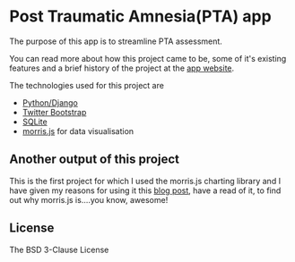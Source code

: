 # Post Traumatic Amnesia(PTA) app

The purpose of this app is to streamline PTA assessment. 

You can read more about how this project came to be, some of it's existing features and a brief history of the project at the [app website].

The technologies used for this project are

  - [Python/Django]
  - [Twitter Bootstrap]
  - [SQLite]
  - [morris.js] for data visualisation

Another output of this project
----
This is the first project for which I used the morris.js charting library and I have given my reasons for using it this [blog post], have a read of it, to find out why morris.js is....you know, awesome!  





License
----

The BSD 3-Clause License


[Morris.js]:http://morrisjs.github.io/morris.js/
[Python/Django]:https://www.djangoproject.com/
[Twitter Bootstrap]:http://twitter.github.com/bootstrap/
[SQLite]: https://www.sqlite.org/
[app website]: www.posttraumaticamnesia.com
[blog post]: http://captaindanko.blogspot.com.au/2014/06/open-source-html5-visualisation-library.html